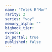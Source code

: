 ```yaml
---
name: "Telek R'Mor"
rarity: 2
series: "voy"
memory_alpha: ""
bigbook_tier:
events:
in_portal: true
published: false
---
```

